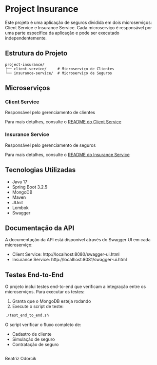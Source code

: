 # Project Insurance

Este projeto é uma aplicação de seguros dividida em dois microserviços: Client Service e Insurance Service. Cada microserviço é responsável por uma parte específica da aplicação e pode ser executado independentemente.

## Estrutura do Projeto

```
project-insurance/
├── client-service/     # Microserviço de Clientes
└── insurance-service/  # Microserviço de Seguros
```

## Microserviços

### Client Service
Responsável pelo gerenciamento de clientes

Para mais detalhes, consulte o [README do Client Service](client-service/README.md)

### Insurance Service
Responsável pelo gerenciamento de seguros

Para mais detalhes, consulte o [README do Insurance Service](insurance-service/README.md)

## Tecnologias Utilizadas

- Java 17
- Spring Boot 3.2.5
- MongoDB
- Maven
- JUnit
- Lombok
- Swagger


## Documentação da API

A documentação da API está disponível através do Swagger UI em cada microserviço:

- Client Service: http://localhost:8080/swagger-ui.html
- Insurance Service: http://localhost:8081/swagger-ui.html


## Testes End-to-End

O projeto inclui testes end-to-end que verificam a integração entre os microserviços. Para executar os testes:

1. Granta que o MongoDB esteja rodando
2. Execute o script de teste:
```bash
./test_end_to_end.sh
```

O script verificar o fluxo completo de:
  - Cadastro de cliente
  - Simulação de seguro
  - Contratação de seguro

##

Beatriz Odorcik
